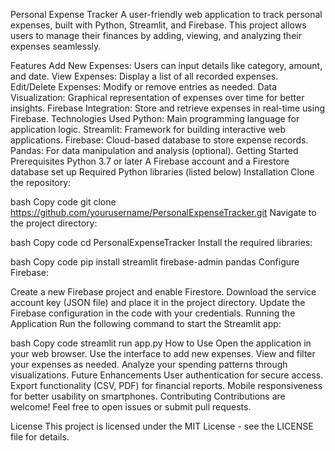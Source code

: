 Personal Expense Tracker
A user-friendly web application to track personal expenses, built with Python, Streamlit, and Firebase. This project allows users to manage their finances by adding, viewing, and analyzing their expenses seamlessly.

Features
Add New Expenses: Users can input details like category, amount, and date.
View Expenses: Display a list of all recorded expenses.
Edit/Delete Expenses: Modify or remove entries as needed.
Data Visualization: Graphical representation of expenses over time for better insights.
Firebase Integration: Store and retrieve expenses in real-time using Firebase.
Technologies Used
Python: Main programming language for application logic.
Streamlit: Framework for building interactive web applications.
Firebase: Cloud-based database to store expense records.
Pandas: For data manipulation and analysis (optional).
Getting Started
Prerequisites
Python 3.7 or later
A Firebase account and a Firestore database set up
Required Python libraries (listed below)
Installation
Clone the repository:

bash
Copy code
git clone https://github.com/yourusername/PersonalExpenseTracker.git
Navigate to the project directory:

bash
Copy code
cd PersonalExpenseTracker
Install the required libraries:

bash
Copy code
pip install streamlit firebase-admin pandas
Configure Firebase:

Create a new Firebase project and enable Firestore.
Download the service account key (JSON file) and place it in the project directory.
Update the Firebase configuration in the code with your credentials.
Running the Application
Run the following command to start the Streamlit app:

bash
Copy code
streamlit run app.py
How to Use
Open the application in your web browser.
Use the interface to add new expenses.
View and filter your expenses as needed.
Analyze your spending patterns through visualizations.
Future Enhancements
User authentication for secure access.
Export functionality (CSV, PDF) for financial reports.
Mobile responsiveness for better usability on smartphones.
Contributing
Contributions are welcome! Feel free to open issues or submit pull requests.

License
This project is licensed under the MIT License - see the LICENSE file for details.
